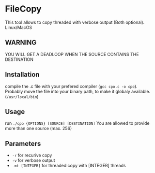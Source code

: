 # FileCopy
This tool allows to copy threaded with verbose output (Both optional).  
Linux/MacOS  

## WARNING
YOU WILL GET A DEADLOOP WHEN THE SOURCE CONTAINS THE DESTINATION  

## Installation
compile the .c file with your prefered compiler (`gcc cpo.c -o cpo`).  
Probably move the file into your binary path, to make it globaly available. (`/usr/local/bin`)  

## Usage
run `./cpo {OPTIONS} [SOURCE] [DESTINATION]`
You are allowed to provide more than one source (max. 256)

## Parameters
- `-r` for recurive copy
- `-v` for verbose output
- `-mt [INTEGER]` for threaded copy with [INTEGER] threads

